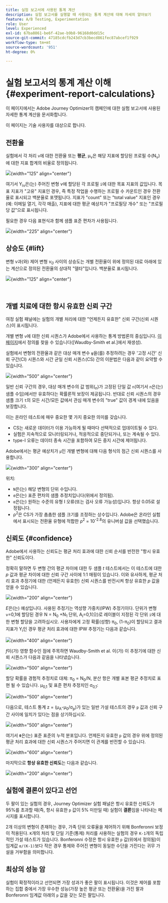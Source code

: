 ```yaml
---
title: 실험 보고서에 사용된 통계 계산
description: 실험 보고서를 실행할 때 사용되는 통계 계산에 대해 자세히 알아보기
feature: A/B Testing, Experimentation
role: User
level: Experienced
exl-id: 67ba8861-be6f-42ae-b9b8-96168d0dd15c
source-git-commit: 47185cdcfb243d7cb3becd861fec87abcef1f929
workflow-type: tm+mt
source-wordcount: '951'
ht-degree: 0%

---
```


# 실험 보고서의 통계 계산 이해 {#experiment-report-calculations}

이 페이지에서는 Adobe Journey Optimizer의 캠페인에 대한 실험 보고서에 사용된 자세한 통계 계산을 문서화합니다.

이 페이지는 기술 사용자를 대상으로 합니다.

## 전환율

실험에서 각 처리 `ν`에 대한 전환율 또는 **평균**, μ<sub>ν</sub>은 해당 지표에 할당된 프로필 수(N<sub>ν</sub>)에 대한 지표 합계의 비율로 정의됩니다.

![](assets/statistical_1.png){width="125" align="center"}

여기서 Y<sub>iν</sub>은(는) 주어진 변형 *ν*&#x200B;에 할당된 각 프로필 `i`에 대한 목표 지표의 값입니다. 목표 지표가 &quot;고유&quot; 지표인 경우, 즉 특정 작업을 수행하는 프로필 수 카운트인 경우 전환율로 표시되고 백분율로 포맷됩니다. 지표가 &quot;count&quot; 또는 &quot;total value&quot; 지표인 경우(예: 이메일 열기, 각각 매출), 지표에 대한 평균 예상치가 &quot;프로필당 개수&quot; 또는 &quot;프로필당 값&quot;으로 표시됩니다.

필요한 경우 다음 표현식과 함께 샘플 표준 편차가 사용됩니다.

![](assets/statistical_2.png){width="225" align="center"}

## 상승도 {#lift}

변형 *ν*&#x200B;과(와) 제어 변형 *ν<sub>0</sub>* 사이의 상승도는 개별 전환율이 위에 정의된 대로 아래에 있는 계산으로 정의된 전환율의 상대적 &quot;델타&quot;입니다. 백분율로 표시됩니다.

![](assets/statistical_3.png){width="125" align="center"}

</br>

## 개별 치료에 대한 항시 유효한 신뢰 구간

여정 실험 패널에는 실험의 개별 처리에 대한 &quot;언제든지 유효한&quot; 신뢰 구간(신뢰 시퀀스)이 표시됩니다.

개별 변형 `ν`에 대한 신뢰 시퀀스가 Adobe에서 사용하는 통계 방법론의 중심입니다. [이 페이지](https://doi.org/10.48550/arXiv.2103.06476)에서 정의를 찾을 수 있습니다([Waudby-Smith et al.]에서 재생성).

실험에서 변형의 전환율과 같은 대상 매개 변수 `ψ`을(를) 추정하려는 경우 &#39;고정 시간&#39; 신뢰 구간(CI) 시퀀스와 시간 균일 신뢰 시퀀스(CS) 간의 이분법은 다음과 같이 요약할 수 있습니다.

![](assets/statistical_4.png){width="500" align="center"}

일반 신뢰 구간의 경우, 대상 매개 변수의 값 범위(<sub>n</sub>)가 고정된 단일 값 `n`(여기서 `n`은(는) 샘플 수임)에서만 유효하다는 확률론적 보장이 제공됩니다. 반대로 신뢰 시퀀스의 경우 샘플 크기 `t`의 모든 시간/모든 값에서 관심 매개 변수의 &quot;true&quot; 값이 경계 내에 있음을 보장합니다.

이는 온라인 테스트에 매우 중요한 몇 가지 중요한 의미를 갖습니다.

* CS는 새로운 데이터가 이용 가능하게 될 때마다 선택적으로 업데이트될 수 있다.
* 실험은 지속적으로 모니터링되거나, 적응적으로 중단되거나, 또는 계속될 수 있다.
* type-I 오류는 데이터 종속 시간을 포함하여 모든 중지 시간에 제어됩니다.

Adobe에서는 평균 예상치가 `μ`인 개별 변형에 대해 다음 형식의 점근 신뢰 시퀀스를 사용합니다.

![](assets/statistical_5.png){width="300" align="center"}

위치:

* `N`은(는) 해당 변형의 단위 수입니다.
* `σ`은(는) 표준 편차의 샘플 추정치입니다(위에서 정의됨).
* `α`은(는) 원하는 수준의 유형 I 오류(또는 검사 오류 가능성)입니다. 항상 0.05로 설정됩니다.
* ρ<sup>2</sup>은 CS가 가장 촘촘한 샘플 크기를 조정하는 상수입니다. Adobe은 온라인 실험에서 표시되는 전환율 유형에 적합한 ρ<sup>2</sup> = 10<sup>-2.8</sup>의 유니버설 값을 선택했습니다.

## 신뢰도 {#confidence}

Adobe에서 사용하는 신뢰도는 평균 처리 효과에 대한 신뢰 순서를 반전한 &quot;항시 유효한&quot; 신뢰도이다.

정확히 말하면 두 변형 간의 평균 차이에 대한 두 샘플 *t* 테스트에서는 이 테스트에 대한 *p* 값과 평균 차이에 대한 신뢰 구간 사이에 1:1 매핑이 있습니다. 이와 유사하게, 평균 처리 효과 추정기에 대한 (언제든지 유효한) 신뢰 시퀀스를 반전시켜 항상 유효한 *p* 값을 얻을 수 있습니다.

![](assets/statistical_6.png){width="200" align="center"}

*E*&#x200B;은(는) 예상입니다. 사용된 추정기는 역성향 가중치(IPW) 추정기이다. 단위가 변형 `ν`=0,1에 할당된 경우 N = N<sub>0</sub> +N<sub>1</sub> 단위, A<sub>i</sub>=0,1(으)로 레이블이 지정된 각 단위 `i`에 대한 변형 할당을 고려하십시오. 사용자에게 고정 확률(성향) π<sub>0</sub>, (1-π<sub>0</sub>)이 할당되고 결과 지표가 Y<sub>i</sub>인 경우 평균 처리 효과에 대한 IPW 추정기는 다음과 같습니다.

![](assets/statistical_12.png){width="400" align="center"}

*f*&#x200B;이(가) 영향 함수인 점에 주목하면 Waudby-Smith et al. 이(가) 이 추정기에 대한 신뢰 시퀀스가 다음과 같음을 나타냈습니다.

![](assets/statistical_7.png){width="500" align="center"}

할당 확률을 경험적 추정치로 대체: π<sub>0</sub> = N<sub>0</sub>/N, 분산 항은 개별 표본 평균 추정치로 표현 될 수 있습니다. μ<sub>0,1</sub> 및 표준 편차 추정치인 σ<sub>0,1</sub>:

![](assets/statistical_8.png){width="500" align="center"}

다음으로, 테스트 통계 z = (μ<sub>A</sub>-μ<sub>0</sub>/σ<sub>p</sub>)가 있는 일반 가설 테스트의 경우 `p` 값과 신뢰 구간 사이에 일치가 있다는 점을 상기하십시오.

![](assets/statistical_9.png){width="500" align="center"}

여기서 `Φ`은(는) 표준 표준의 누적 분포입니다. 언제든지 유효한 `p` 값의 경우 위에 정의된 평균 처리 효과에 대한 신뢰 시퀀스가 주어지면 이 관계를 반전할 수 있습니다.

![](assets/statistical_10.png){width="600" align="center"}

마지막으로 **항상 유효한 신뢰도**&#x200B;는 다음과 같습니다.

![](assets/statistical_11.png){width="200" align="center"}

## 실험에 결론이 있다고 선언

두 팔이 있는 실험의 경우, Journey Optimizer 실험 패널은 항시 유효한 신뢰도가 95%를 초과할 때(즉, 항시 유효한 `p` 값이 5% 미만일 때) 실험이 **결론**&#x200B;임을 나타내는 메시지를 표시합니다.

2개 이상의 변형이 존재하는 경우, 가족 단위 오류율을 제어하기 위해 Bonferonni 보정이 적용된다. `K`개의 처리 및 단일 기준(통제) 처리를 사용하는 실험의 경우 `K-1`개의 독립적인 가설 테스트가 있습니다. Bonferonni 수정은 항시 유효한 `p` 값(위에서 정의됨)이 임계값 `α/(K-1)`보다 작은 경우 통제와 주어진 변형이 동일한 수단을 가진다는 귀무 가설을 거부함을 의미합니다.

## 최상의 성능 암

실험이 확정적이라고 선언되면 가장 성과가 좋은 팔이 표시됩니다. 이것은 제어를 포함하는 집합 중에서 가장 우수한 성능(가장 높은 평균 또는 전환율)을 가진 팔과 Bonferonni 임계값 아래의 `p` 값을 갖는 모든 팔입니다.
